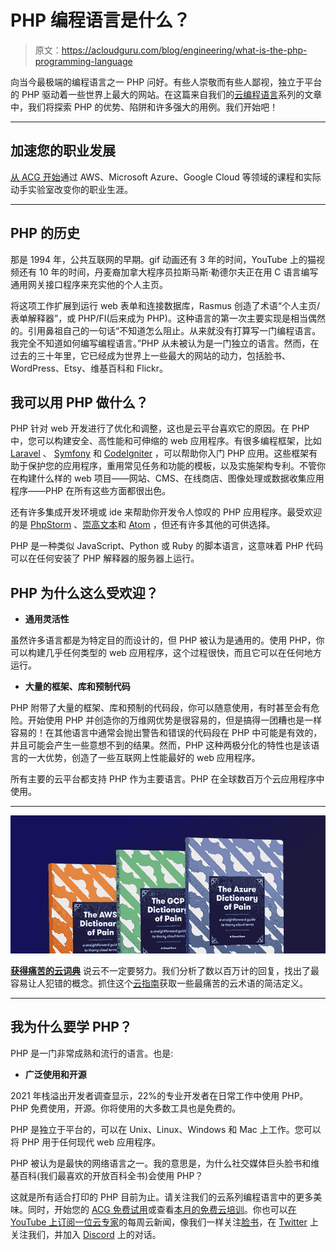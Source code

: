 # PHP 编程语言是什么？

> 原文：<https://acloudguru.com/blog/engineering/what-is-the-php-programming-language>

向当今最极端的编程语言之一 PHP 问好。有些人崇敬而有些人鄙视，独立于平台的 PHP 驱动着一些世界上最大的网站。在这篇来自我们的[云编程语言](https://learn.acloud.guru/series/programming-languages-for-the-cloud)系列的文章中，我们将探索 PHP 的优势、陷阱和许多强大的用例。我们开始吧！

* * *

## 加速您的职业发展

[从 ACG 开始](https://acloudguru.com/pricing)通过 AWS、Microsoft Azure、Google Cloud 等领域的课程和实际动手实验室改变你的职业生涯。

* * *

## PHP 的历史

那是 1994 年，公共互联网的早期。gif 动画还有 3 年的时间，YouTube 上的猫视频还有 10 年的时间，丹麦裔加拿大程序员拉斯马斯·勒德尔夫正在用 C 语言编写通用网关接口程序来充实他的个人主页。

将这项工作扩展到运行 web 表单和连接数据库，Rasmus 创造了术语“个人主页/表单解释器”，或 PHP/FI(后来成为 PHP)。这种语言的第一次主要实现是相当偶然的。引用鼻祖自己的一句话“不知道怎么阻止。从来就没有打算写一门编程语言。我完全不知道如何编写编程语言。”PHP 从未被认为是一门独立的语言。然而，在过去的三十年里，它已经成为世界上一些最大的网站的动力，包括脸书、WordPress、Etsy、维基百科和 Flickr。

## **我可以用 PHP 做什么？**

PHP 针对 web 开发进行了优化和调整，这也是云平台喜欢它的原因。在 PHP 中，您可以构建安全、高性能和可伸缩的 web 应用程序。有很多编程框架，比如 [Laravel](https://laravel.com/) 、 [Symfony](https://symfony.com/) 和 [CodeIgniter](https://www.codeigniter.com/) ，可以帮助你入门 PHP 应用。这些框架有助于保护您的应用程序，重用常见任务和功能的模板，以及实施架构专利。不管你在构建什么样的 web 项目——网站、CMS、在线商店、图像处理或数据收集应用程序——PHP 在所有这些方面都很出色。

还有许多集成开发环境或 ide 来帮助你开发令人惊叹的 PHP 应用程序。最受欢迎的是 [PhpStorm](https://www.jetbrains.com/phpstorm/) 、[崇高文本](https://www.sublimetext.com/)和 [Atom](https://atom.io/) ，但还有许多其他的可供选择。

PHP 是一种类似 JavaScript、Python 或 Ruby 的脚本语言，这意味着 PHP 代码可以在任何安装了 PHP 解释器的服务器上运行。

## **PHP 为什么这么受欢迎？**

*   **通用灵活性**

虽然许多语言都是为特定目的而设计的，但 PHP 被认为是通用的。使用 PHP，你可以构建几乎任何类型的 web 应用程序，这个过程很快，而且它可以在任何地方运行。

*   **大量的框架、库和预制代码**

PHP 附带了大量的框架、库和预制的代码段，你可以随意使用，有时甚至会有危险。开始使用 PHP 并创造你的万维网优势是很容易的，但是搞得一团糟也是一样容易的！在其他语言中通常会抛出警告和错误的代码段在 PHP 中可能是有效的，并且可能会产生一些意想不到的结果。然而，PHP 这种两极分化的特性也是该语言的一大优势，创造了一些互联网上性能最好的 web 应用程序。

所有主要的云平台都支持 PHP 作为主要语言。PHP 在全球数百万个云应用程序中使用。

* * *

[![Complete guide to the Cloud and Dictionary ](img/93ebf63b88ab7fbd48705a01952ba688.png)](https://get.acloudguru.com/cloud-dictionary-of-pain)

[**获得痛苦的云词典**](https://get.acloudguru.com/cloud-dictionary-of-pain)
说云不一定要努力。我们分析了数以百万计的回复，找出了最容易让人犯错的概念。抓住这个[云指南](https://get.acloudguru.com/cloud-dictionary-of-pain)获取一些最痛苦的云术语的简洁定义。

* * *

## **我为什么要学 PHP？**

PHP 是一门非常成熟和流行的语言。也是:

*   **广泛使用和开源**

2021 年栈溢出开发者调查显示，22%的专业开发者在日常工作中使用 PHP。PHP 免费使用，开源。你将使用的大多数工具也是免费的。

PHP 是独立于平台的，可以在 Unix、Linux、Windows 和 Mac 上工作。您可以将 PHP 用于任何现代 web 应用程序。

PHP 被认为是最快的网络语言之一。我的意思是，为什么社交媒体巨头脸书和维基百科(我们最喜欢的开放百科全书)会使用 PHP？

这就是所有适合打印的 PHP 目前为止。请关注我们的云系列编程语言中的更多美味。同时，开始您的 [ACG 免费试用](https://acloudguru.com/pricing)或查看[本月的免费云培训](https://acloudguru.com/blog/news/whats-free-at-acg)。你也可以[在 YouTube 上订阅一位云专家](https://www.youtube.com/c/AcloudGuru/?sub_confirmation=1)的每周云新闻，像我们一样关注[脸书](https://www.facebook.com/acloudguru)，在 [Twitter](https://twitter.com/acloudguru) 上关注我们，并加入 [Discord](http://discord.gg/acloudguru) 上的对话。